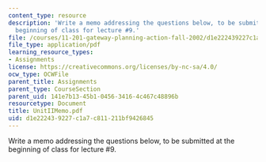 ```yaml
---
content_type: resource
description: 'Write a memo addressing the questions below, to be submitted at the
  beginning of class for lecture #9.'
file: /courses/11-201-gateway-planning-action-fall-2002/d1e222439227c1a7c811211bf9426845_UnitIIMemo.pdf
file_type: application/pdf
learning_resource_types:
- Assignments
license: https://creativecommons.org/licenses/by-nc-sa/4.0/
ocw_type: OCWFile
parent_title: Assignments
parent_type: CourseSection
parent_uid: 141e7b13-45b1-0456-3416-4c467c48896b
resourcetype: Document
title: UnitIIMemo.pdf
uid: d1e22243-9227-c1a7-c811-211bf9426845
---
```

Write a memo addressing the questions below, to be submitted at the beginning of class for lecture #9.